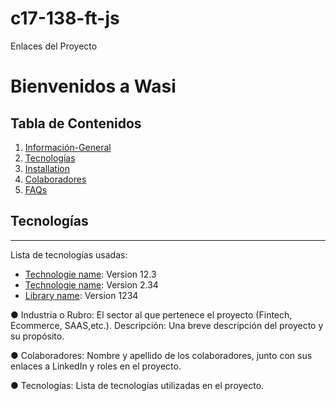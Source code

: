 # c17-138-ft-js

Enlaces del Proyecto

# Bienvenidos a Wasi 
## Tabla de Contenidos
1. [Información-General](#Información-General)
2. [Tecnologías](#tecnologías)
3. [Installation](#installation)
4. [Colaboradores](#Colaboradores)
5. [FAQs](#faqs)


## Tecnologías
***
Lista de tecnologías usadas:
* [Technologie name](https://example.com): Version 12.3 
* [Technologie name](https://example.com): Version 2.34
* [Library name](https://example.com): Version 1234

● Industria o Rubro: El sector al que pertenece el proyecto (Fintech, Ecommerce, SAAS,etc.). Descripción: Una breve descripción del proyecto y su propósito.

● Colaboradores: Nombre y apellido de los colaboradores, junto con sus enlaces a LinkedIn y roles en el proyecto.

● Tecnologías: Lista de tecnologías utilizadas en el proyecto.